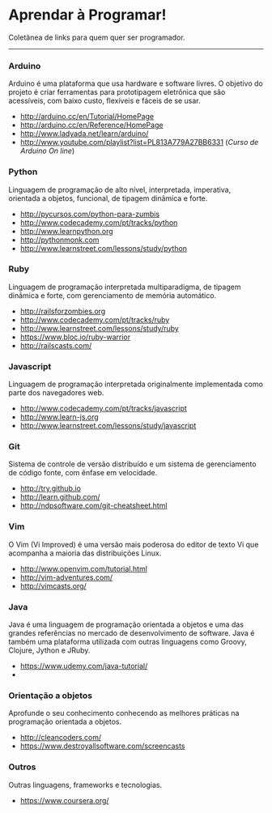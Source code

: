 Aprendar à Programar!
=====================

Coletânea de links para quem quer ser programador.

----------


### Arduino

Arduino é uma plataforma que usa hardware e software livres. O objetivo do projeto é criar ferramentas para prototipagem eletrônica que são acessíveis, com baixo custo, flexíveis e fáceis de se usar.

* http://arduino.cc/en/Tutorial/HomePage
* http://arduino.cc/en/Reference/HomePage
* http://www.ladyada.net/learn/arduino/
* http://www.youtube.com/playlist?list=PL813A779A27BB6331 (_Curso de Arduino On line_)

### Python

Linguagem de programação de alto nível, interpretada, imperativa, orientada a objetos, funcional, de tipagem dinâmica e forte.

* http://pycursos.com/python-para-zumbis
* http://www.codecademy.com/pt/tracks/python
* http://www.learnpython.org
* http://pythonmonk.com
* http://www.learnstreet.com/lessons/study/python

### Ruby

Linguagem de programação interpretada multiparadigma, de tipagem dinâmica e forte, com gerenciamento de memória automático.

* http://railsforzombies.org
* http://www.codecademy.com/pt/tracks/ruby
* http://www.learnstreet.com/lessons/study/ruby
* https://www.bloc.io/ruby-warrior
* http://railscasts.com/

### Javascript

Linguagem de programação interpretada originalmente implementada como parte dos navegadores web.

* http://www.codecademy.com/pt/tracks/javascript
* http://www.learn-js.org
* http://www.learnstreet.com/lessons/study/javascript

### Git

Sistema de controle de versão distribuído e um sistema de gerenciamento de código fonte, com ênfase em velocidade.

* http://try.github.io
* http://learn.github.com/
* http://ndpsoftware.com/git-cheatsheet.html

### Vim

O Vim (Vi Improved) é uma versão mais poderosa do editor de texto Vi que acompanha a maioria das distribuições Linux.

* http://www.openvim.com/tutorial.html
* http://vim-adventures.com/
* http://vimcasts.org/

### Java

Java é uma linguagem de programação orientada a objetos e uma das grandes referências no mercado de desenvolvimento de software. Java é também uma  plataforma utilizada com outras linguagens como Groovy, Clojure, Jython e JRuby.

* https://www.udemy.com/java-tutorial/
* 

### Orientação a objetos

Aprofunde o seu conhecimento conhecendo as melhores práticas na programação orientada a objetos.

* http://cleancoders.com/
* https://www.destroyallsoftware.com/screencasts

### Outros

Outras linguagens, frameworks e tecnologias.

* https://www.coursera.org/
